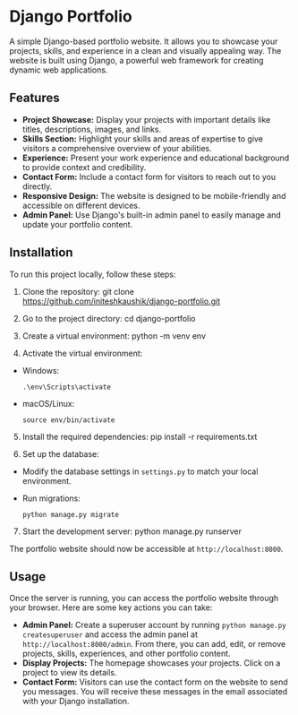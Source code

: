 # Django Portfolio

A simple Django-based portfolio website. It allows you to showcase your projects, skills, and experience in a clean and visually appealing way. The website is built using Django, a powerful web framework for creating dynamic web applications.

## Features

- **Project Showcase:** Display your projects with important details like titles, descriptions, images, and links.
- **Skills Section:** Highlight your skills and areas of expertise to give visitors a comprehensive overview of your abilities.
- **Experience:** Present your work experience and educational background to provide context and credibility.
- **Contact Form:** Include a contact form for visitors to reach out to you directly.
- **Responsive Design:** The website is designed to be mobile-friendly and accessible on different devices.
- **Admin Panel:** Use Django's built-in admin panel to easily manage and update your portfolio content.

## Installation

To run this project locally, follow these steps:

1. Clone the repository:
git clone https://github.com/initeshkaushik/django-portfolio.git

2. Go to the project directory:
cd django-portfolio

3. Create a virtual environment:
python -m venv env

4. Activate the virtual environment:
- Windows:

   ```
  .\env\Scripts\activate
  ```
- macOS/Linux:

  ```
  source env/bin/activate
  ```
5. Install the required dependencies:
pip install -r requirements.txt

6. Set up the database:
- Modify the database settings in `settings.py` to match your local environment.
- Run migrations:

  ```
  python manage.py migrate
  ```
7. Start the development server:
python manage.py runserver


The portfolio website should now be accessible at `http://localhost:8000`.

## Usage

Once the server is running, you can access the portfolio website through your browser. Here are some key actions you can take:

- **Admin Panel:** Create a superuser account by running `python manage.py createsuperuser` and access the admin panel at `http://localhost:8000/admin`. From there, you can add, edit, or remove projects, skills, experiences, and other portfolio content.
- **Display Projects:** The homepage showcases your projects. Click on a project to view its details.
- **Contact Form:** Visitors can use the contact form on the website to send you messages. You will receive these messages in the email associated with your Django installation.
